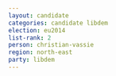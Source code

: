 ```yaml
---
layout: candidate
categories: candidate libdem
election: eu2014
list-rank: 2
person: christian-vassie
region: north-east
party: libdem
---
```

